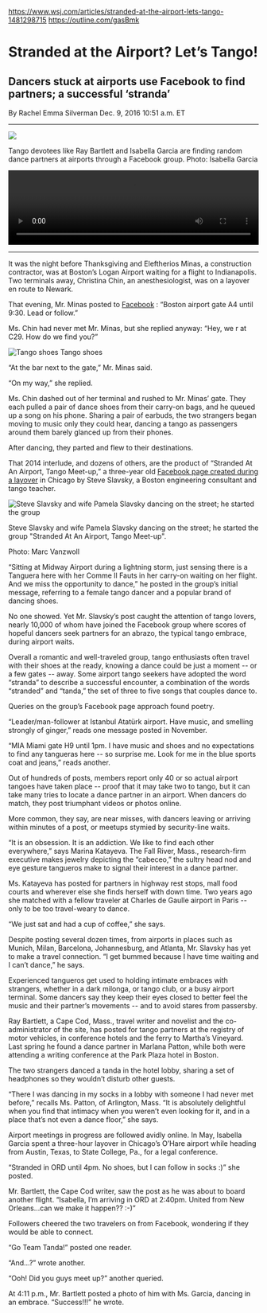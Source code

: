 https://www.wsj.com/articles/stranded-at-the-airport-lets-tango-1481298715
https://outline.com/gasBmk



# Stranded at the Airport? Let’s Tango!
## Dancers stuck at airports use Facebook to find partners; a successful ‘stranda’

By Rachel Emma Silverman
Dec. 9, 2016 10:51 a.m. ET

---
![](https://m.wsj.net/video/20161209/120816tango/120816tango_512x288.jpg)

Tango devotees like Ray Bartlett and Isabella Garcia are finding random dance partners at airports through a Facebook group.
Photo: Isabella Garcia

<video src="blob:https://video-api-secure.wsj.com/b0d2988a-ea79-4385-8795-75dacef80027" id="videoplayer-videoplayer" preload="none" crossorigin="anonymous" style="display: block; height: 150px;" autoplay="" width="100%" height="100%"></video>

---
It was the night before Thanksgiving and Eleftherios Minas, a construction contractor, was at Boston’s Logan Airport waiting for a flight to Indianapolis. Two terminals away, Christina Chin, an anesthesiologist, was on a layover en route to Newark.

That evening, Mr. Minas posted to [Facebook](http://quotes.wsj.com/FB) : “Boston airport gate A4 until 9:30. Lead or follow.”

Ms. Chin had never met Mr. Minas, but she replied anyway: “Hey, we r at C29. How do we find you?”

![Tango shoes](https://si.wsj.net/public/resources/images/HC-GU862_Shoes_G_20161208162522.jpg)
Tango shoes

“At the bar next to the gate,” Mr. Minas said.

“On my way,” she replied.

Ms. Chin dashed out of her terminal and rushed to Mr. Minas’ gate. They each pulled a pair of dance shoes from their carry-on bags, and he queued up a song on his phone. Sharing a pair of earbuds, the two strangers began moving to music only they could hear, dancing a tango as passengers around them barely glanced up from their phones.

After dancing, they parted and flew to their destinations.

That 2014 interlude, and dozens of others, are the product of “Stranded At An Airport, Tango Meet-up,” a three-year old [Facebook page created during a layover](https://www.facebook.com/groups/348726108583892/?mod=article_inline) in Chicago by Steve Slavsky, a Boston engineering consultant and tango teacher.

![Steve Slavsky and wife Pamela Slavsky dancing on the street; he started the group ](https://si.wsj.net/public/resources/images/BN-RD564_1208TA_P_20161208164324.jpg)

Steve Slavsky and wife Pamela Slavsky dancing on the street; he started the group "Stranded At An Airport, Tango Meet-up".

Photo: Marc Vanzwoll

“Sitting at Midway Airport during a lightning storm, just sensing there is a Tanguera here with her Comme Il Fauts in her carry-on waiting on her flight. And we miss the opportunity to dance,” he posted in the group’s initial message, referring to a female tango dancer and a popular brand of dancing shoes.

No one showed. Yet Mr. Slavsky’s post caught the attention of tango lovers, nearly 10,000 of whom have joined the Facebook group where scores of hopeful dancers seek partners for an abrazo, the typical tango embrace, during airport waits.

Overall a romantic and well-traveled group, tango enthusiasts often travel with their shoes at the ready, knowing a dance could be just a moment -- or a few gates -- away. Some airport tango seekers have adopted the word “stranda” to describe a successful encounter, a combination of the words “stranded” and “tanda,” the set of three to five songs that couples dance to.

Queries on the group’s Facebook page approach found poetry.

“Leader/man-follower at Istanbul Atatürk airport. Have music, and smelling strongly of ginger,” reads one message posted in November.

“MIA Miami gate H9 until 1pm. I have music and shoes and no expectations to find any tangueras here -- so surprise me. Look for me in the blue sports coat and jeans,” reads another.

Out of hundreds of posts, members report only 40 or so actual airport tangoes have taken place -- proof that it may take two to tango, but it can take many tries to locate a dance partner in an airport. When dancers do match, they post triumphant videos or photos online.

More common, they say, are near misses, with dancers leaving or arriving within minutes of a post, or meetups stymied by security-line waits.

“It is an obsession. It is an addiction. We like to find each other everywhere,” says Marina Katayeva. The Fall River, Mass., research-firm executive makes jewelry depicting the “cabeceo,” the sultry head nod and eye gesture tangueros make to signal their interest in a dance partner.

Ms. Katayeva has posted for partners in highway rest stops, mall food courts and wherever else she finds herself with down time. Two years ago she matched with a fellow traveler at Charles de Gaulle airport in Paris -- only to be too travel-weary to dance.

“We just sat and had a cup of coffee,” she says.

Despite posting several dozen times, from airports in places such as Munich, Milan, Barcelona, Johannesburg, and Atlanta, Mr. Slavsky has yet to make a travel connection. “I get bummed because I have time waiting and I can’t dance,” he says.

Experienced tangueros get used to holding intimate embraces with strangers, whether in a dark milonga, or tango club, or a busy airport terminal. Some dancers say they keep their eyes closed to better feel the music and their partner’s movements -- and to avoid stares from passersby.

Ray Bartlett, a Cape Cod, Mass., travel writer and novelist and the co-administrator of the site, has posted for tango partners at the registry of motor vehicles, in conference hotels and the ferry to Martha’s Vineyard. Last spring he found a dance partner in Marlana Patton, while both were attending a writing conference at the Park Plaza hotel in Boston.

The two strangers danced a tanda in the hotel lobby, sharing a set of headphones so they wouldn’t disturb other guests.

“There I was dancing in my socks in a lobby with someone I had never met before,” recalls Ms. Patton, of Arlington, Mass. “It is absolutely delightful when you find that intimacy when you weren’t even looking for it, and in a place that’s not even a dance floor,” she says.

Airport meetings in progress are followed avidly online. In May, Isabella Garcia spent a three-hour layover in Chicago’s O’Hare airport while heading from Austin, Texas, to State College, Pa., for a legal conference.

“Stranded in ORD until 4pm. No shoes, but I can follow in socks :)” she posted.

Mr. Bartlett, the Cape Cod writer, saw the post as he was about to board another flight. “Isabella, I’m arriving in ORD at 2:40pm. United from New Orleans...can we make it happen?? :-)”

Followers cheered the two travelers on from Facebook, wondering if they would be able to connect.

“Go Team Tanda!” posted one reader.

“And…?” wrote another.

“Ooh! Did you guys meet up?” another queried.

At 4:11 p.m., Mr. Bartlett posted a photo of him with Ms. Garcia, dancing in an embrace. “Success!!!” he wrote.
